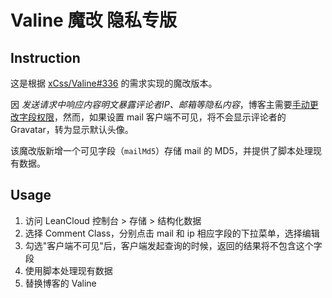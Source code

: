# Valine 魔改 隐私专版

## Instruction

这是根据 [xCss/Valine#336](https://github.com/xCss/Valine/issues/336) 的需求实现的魔改版本。

因 *发送请求中响应内容明文暴露评论者IP、邮箱等隐私内容*，博客主需要[手动更改字段权限](https://leancloud.cn/docs/data_security.html#hash723958571)，然而，如果设置 mail 客户端不可见，将不会显示评论者的 Gravatar，转为显示默认头像。

该魔改版新增一个可见字段（`mailMd5`）存储 mail 的 MD5，并提供了脚本处理现有数据。

## Usage

1. 访问 LeanCloud 控制台 > 存储 > 结构化数据
2. 选择 Comment Class，分别点击 mail 和 ip 相应字段的下拉菜单，选择编辑
3. 勾选"客户端不可见"后，客户端发起查询的时候，返回的结果将不包含这个字段
4. 使用脚本处理现有数据
5. 替换博客的 Valine